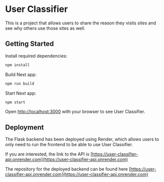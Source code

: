 # User Classifier

This is a project that allows users to share the reason they visits sites and see why others use those sites as well.

## Getting Started

Install required dependencies:
```bash
npm install
```

Build Next app:
```bash
npm run build
```

Start Next app:
```bash
npm start
```

Open [http://localhost:3000](http://localhost:3000) with your browser to see User Classifier.

## Deployment

The Flask backend has been deployed using Render, which allows users to only need to run the frontend to be able to use User Classifier.

If you are interested, the link to the API is [https://user-classifier-api.onrender.com](https://user-classifier-api.onrender.com)

The repository for the deployed backend can be found here [https://user-classifier-api.onrender.com](https://user-classifier-api.onrender.com)
